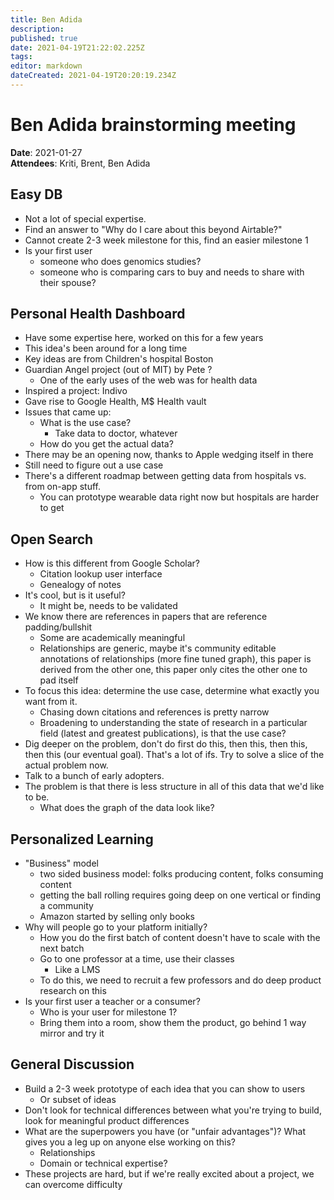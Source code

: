 ```yaml
---
title: Ben Adida
description: 
published: true
date: 2021-04-19T21:22:02.225Z
tags: 
editor: markdown
dateCreated: 2021-04-19T20:20:19.234Z
---
```


# Ben Adida brainstorming meeting

**Date**: 2021-01-27  
**Attendees**: Kriti, Brent, Ben Adida

## Easy DB
- Not a lot of special expertise.
- Find an answer to "Why do I care about this beyond Airtable?"
- Cannot create 2-3 week milestone for this, find an easier milestone 1
- Is your first user
    - someone who does genomics studies?
    - someone who is comparing cars to buy and needs to share with their spouse?

## Personal Health Dashboard
- Have some expertise here, worked on this for a few years
- This idea's been around for a long time
- Key ideas are from Children's hospital Boston
- Guardian Angel project (out of MIT) by Pete ?
    - One of the early uses of the web was for health data
- Inspired a project: Indivo
- Gave rise to Google Health, M$ Health vault
- Issues that came up:
    - What is the use case?
        - Take data to doctor, whatever
    - How do you get the actual data?
- There may be an opening now, thanks to Apple wedging itself in there
- Still need to figure out a use case
- There's a different roadmap between getting data from hospitals vs. from on-app stuff.
    - You can prototype wearable data right now but hospitals are harder to get

## Open Search
- How is this different from Google Scholar?
    - Citation lookup user interface
    - Genealogy of notes
- It's cool, but is it useful?
    - It might be, needs to be validated
- We know there are references in papers that are reference padding/bullshit
    - Some are academically meaningful
    - Relationships are generic, maybe it's community editable annotations of relationships (more fine tuned graph), this paper is derived from the other one, this paper only cites the other one to pad itself
- To focus this idea: determine the use case, determine what exactly you want from it.
    - Chasing down citations and references is pretty narrow
    - Broadening to understanding the state of research in a particular field (latest and greatest publications), is that the use case?
- Dig deeper on the problem, don't do first do this, then this, then this, then this (our eventual goal). That's a lot of ifs. Try to solve a slice of the actual problem now.
- Talk to a bunch of early adopters.
- The problem is that there is less structure in all of this data that we'd like to be.
    - What does the graph of the data look like?

## Personalized Learning
- "Business" model
    - two sided business model: folks producing content, folks consuming content
    - getting the ball rolling requires going deep on one vertical or finding a community
    - Amazon started by selling only books
- Why will people go to your platform initially?
    - How you do the first batch of content doesn't have to scale with the next batch
    - Go to one professor at a time, use their classes
        - Like a LMS
    - To do this, we need to recruit a few professors and do deep product research on this
- Is your first user a teacher or a consumer?
    - Who is your user for milestone 1?
    - Bring them into a room, show them the product, go behind 1 way mirror and try it

## General Discussion
- Build a 2-3 week prototype of each idea that you can show to users
    - Or subset of ideas
- Don't look for technical differences between what you're trying to build, look for meaningful product differences
- What are the superpowers you have (or "unfair advantages")? What gives you a leg up on anyone else working on this?
    - Relationships
    - Domain or technical expertise?
- These projects are hard, but if we're really excited about a project, we can overcome difficulty
